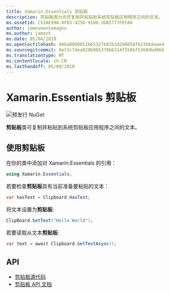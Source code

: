 ```yaml
---
title: Xamarin.Essentials 剪贴板
description: 剪贴板类允许您复制并粘贴到系统剪贴板应用程序之间的文本。
ms.assetid: C52AE99A-0FB3-425D-9106-3DA5777FEFA0
author: jamesmontemagno
ms.author: jamont
ms.date: 05/04/2018
ms.openlocfilehash: 44ba8090851b65327682b3d290d58fb23bb8aae4
ms.sourcegitcommit: 0a72c7dea020b965378b6314f558bf5360dbd066
ms.translationtype: MT
ms.contentlocale: zh-CN
ms.lasthandoff: 05/09/2018
---
```

# <a name="xamarinessentials-clipboard"></a>Xamarin.Essentials 剪贴板

![预发行 NuGet](~/media/shared/pre-release.png)

**剪贴板**类可复制并粘贴到系统剪贴板应用程序之间的文本。

## <a name="using-clipboard"></a>使用剪贴板

在你的类中添加对 Xamarin.Essentials 的引用：

```csharp
using Xamarin.Essentials;
```

若要检查**剪贴板**具有当前准备要粘贴的文本：

```csharp
var hasText = Clipboard.HasText;
```

将文本设置为**剪贴板**:

```csharp
ClipBoard.SetText("Hello World");
```

若要读取从文本**剪贴板**:

```csharp
var text = await Clipboard.GetTextAsync();
```

## <a name="api"></a>API

- [剪贴板源代码](https://github.com/xamarin/Essentials/tree/master/Essentials/Clipboard)
- [剪贴板 API 文档](xref:Xamarin.Essentials.Clipboard)

